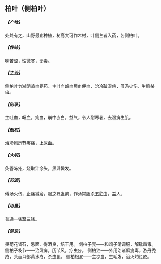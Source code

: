 ## 柏叶（侧柏叶）

##### 【产地】
处处有之，山野最宜种植，树高大可作木材，叶侧生者入药，名侧柏叶。
##### 【性味】
味苦涩，性微寒，无毒。
##### 【主治】
侧柏叶为滋阴凉血要药，主吐血衄血尿血便血，治冷鞥湿痹，傅汤火伤，生肌杀虫。
##### 【别录】
主吐血，衄血，痢血，崩中赤白，益气，令人耐寒暑，去湿痹生肌。
##### 【甄权】
治冷风历节疼痛，止尿血。
##### 【大明】
灸罯冻疮，烧取汁涂头，黑润鬓发。
##### 【苏颂】
傅汤火伤，止痛减瘢，服之疗蛊痢，作汤常服杀五脏虫，益人。
##### 【用量】
普通一钱至三钱。
##### 【禁忌】
畏菊花诸石，忌面，得酒良，焙干用。
侧柏子壳——和鸡子清调服，解砒霜毒。
侧柏子枝节——治风痹，历节风，疗虫疥。
侧柏油——外用治诸癣痈毒，游丹秃疮，头面耳部黄水疮，杀虫虱。
侧柏根皮——主凉血，生毛发，治火灼烂疮。
